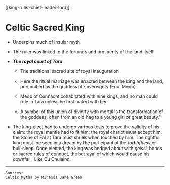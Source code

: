 [[king-ruler-chief-leader-lord]]

# Celtic Sacred King

- Underpins much of Insular myth

- The ruler was linked to the fortunes and prosperity of the land itself

- ***The royal court of Tara***
  
  - The traditional sacred site of royal inauguration
  
  - Here the ritual marriage was enacted between the king and the land, personified as the goddess of sovereignty (Ériu, Medb)
  
  - Medb of Connacht cohabitated with nine kings, and no man could rule in Tara unless he first mated with her.
  
  - A symbol of this union of divinity with mortal is the transformation of the goddess, often from an old hag to a young girl of great beauty."

- The king-elect had to undergo various tests to prove the validity of his claim: the royal mantle had to fit him; the royal chariot must accept him; the Stone of Fál at Tara must shriek when touched by him. The rightful king must  be seen in a dream by the participant at the *tarbhfhess* or bull-sleep. Once elected, the king was hedged about with *geissi*, bonds or sacred rules of conduct, the betrayal of which would cause his downfall.  Like Cú Chulainn.

-   ----------------------------------------------------------------------------------------------------------------------------------------------------------------  

    Sources:  
    Celtic Myths by Miranda Jane Green
